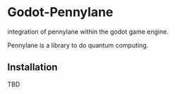 # Godot-Pennylane
integration of pennylane within the godot game engine.

Pennylane is a library to do quantum computing. 

## Installation

TBD